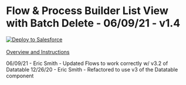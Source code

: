 Flow & Process Builder List View with Batch Delete - 06/09/21 - v1.4  
====================================================================

<a href="https://githubsfdeploy.herokuapp.com">
  <img alt="Deploy to Salesforce"
       src="https://raw.githubusercontent.com/afawcett/githubsfdeploy/master/deploy.png">
</a>  
<br/><br/>
<a href="https://ericsplayground.wordpress.com/2020/06/11/flow-and-process-builder-list-view-with-batch-delete/">
  Overview and Instructions
</a>  
  
06/09/21 - Eric Smith -   Updated Flows to work correctly w/ v3.2 of Datatable
12/26/20 - Eric Smith -   Refactored to use v3 of the Datatable component
  
